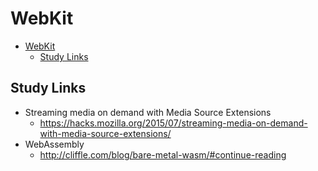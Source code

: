 # WebKit

- [WebKit](#webkit)
  - [Study Links](#study-links)

## Study Links

- Streaming media on demand with Media Source Extensions
  - <https://hacks.mozilla.org/2015/07/streaming-media-on-demand-with-media-source-extensions/>
- WebAssembly
  - <http://cliffle.com/blog/bare-metal-wasm/#continue-reading>
